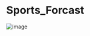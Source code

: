 # Sports_Forcast

![image](https://github.com/user-attachments/assets/00317247-8498-49be-9028-4481c06a13ad)

